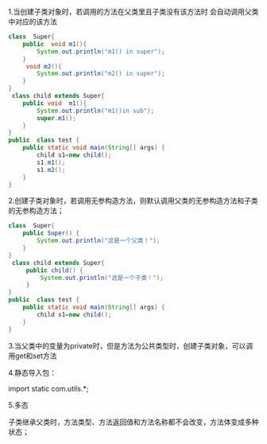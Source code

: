 1.当创建子类对象时，若调用的方法在父类里且子类没有该方法时 会自动调用父类中对应的该方法

~~~java
class  Super{
    public  void m1(){
        System.out.println("m1() in super");
    }
     void m2(){
        System.out.println("m2() in super");
    }
}
 class child extends Super{
    public void  m1(){
        System.out.println("m1()in sub");
        super.m1();
    }
}
public  class test {
    public static void main(String[] args) {
        child s1=new child();
        s1.m1();
        s1.m2();
    }
}
~~~

2.创建子类对象时，若调用无参构造方法，则默认调用父类的无参构造方法和子类的无参构造方法；

```java
class  Super{
    public Super() {
        System.out.println("这是一个父类！");
    }
}
 class child extends Super{
     public child() {
         System.out.println("这是一个子类！");
     }
}
public  class test {
    public static void main(String[] args) {
        child s1=new child();
    }
}
```

3.当父类中的变量为private时，但是方法为公共类型时，创建子类对象，可以调用get和set方法

4.静态导入包：

import static com.utils.*;

5.多态

子类继承父类时，方法类型、方法返回值和方法名称都不会改变，方法体变成多种状态；



